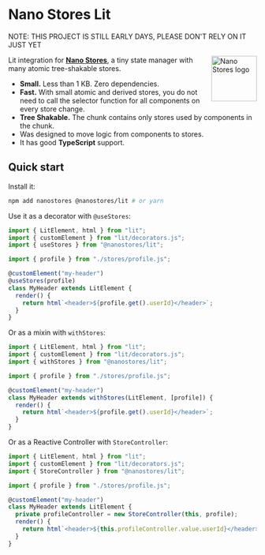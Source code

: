 # Nano Stores Lit

NOTE: THIS PROJECT IS STILL EARLY DAYS, PLEASE DON'T RELY ON IT JUST YET

<img align="right" width="92" height="92" title="Nano Stores logo"
     src="https://nanostores.github.io/nanostores/logo.svg">

Lit integration for **[Nano Stores]**, a tiny state manager
with many atomic tree-shakable stores.

- **Small.** Less than 1 KB. Zero dependencies.
- **Fast.** With small atomic and derived stores, you do not need to call
  the selector function for all components on every store change.
- **Tree Shakable.** The chunk contains only stores used by components
  in the chunk.
- Was designed to move logic from components to stores.
- It has good **TypeScript** support.

## Quick start

Install it:

```bash
npm add nanostores @nanostores/lit # or yarn
```

Use it as a decorator with `@useStores`:

```ts
import { LitElement, html } from "lit";
import { customElement } from "lit/decorators.js";
import { useStores } from "@nanostores/lit";

import { profile } from "./stores/profile.js";

@customElement("my-header")
@useStores(profile)
class MyHeader extends LitElement {
  render() {
    return html`<header>${profile.get().userId}</header>`;
  }
}
```

Or as a mixin with `withStores`:

```ts
import { LitElement, html } from "lit";
import { customElement } from "lit/decorators.js";
import { withStores } from "@nanostores/lit";

import { profile } from "./stores/profile.js";

@customElement("my-header")
class MyHeader extends withStores(LitElement, [profile]) {
  render() {
    return html`<header>${profile.get().userId}</header>`;
  }
}
```

Or as a Reactive Controller with `StoreController`:

```ts
import { LitElement, html } from "lit";
import { customElement } from "lit/decorators.js";
import { StoreController } from "@nanostores/lit";

import { profile } from "./stores/profile.js";

@customElement("my-header")
class MyHeader extends LitElement {
  private profileController = new StoreController(this, profile);
  render() {
    return html`<header>${this.profileController.value.userId}</header>`;
  }
}
```

[Nano Stores]: https://github.com/nanostores/nanostores/
